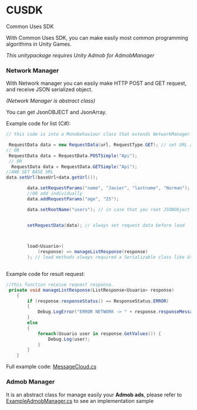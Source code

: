 <h1>CUSDK</h1>  
Common Uses SDK  
  
With Common Uses SDK, you can make easily most common programming algorithms in Unity Games.  
  
<i>This unitypackage requires Unity Admob for AdmobManager</i>
  
<h3>Network Manager</h3>  
With Network manager you can easily make HTTP POST and GET request, and receive JSON serialized object.  
  
<i>(Network Manager is abstract class)</i>   

You can get JsonOBJECT and JsonArray.  
  
Example code for list (C#):  
``` C#
// this code is into a Monobehaviour class that extends NetworkManager class 

 RequestData data = new RequestData(url, RequestType.GET); // set URL and HTTP Request Type
// OR
 RequestData data = RequestData.POSTSimple("Api");
 // OR
  RequestData data = RequestData.GETSimple("Api");
//AND SET BASE URL
data.setUrl(baseUrl+data.getUrl());

        data.setRequestParams("name", "Javier", "lastname", "Norman"); // You can sent HTTP Request params in GET and POST
        //OR add individually
        data.addRequestParams("age", "25");

        data.setRootName("users"); // in case that you root JSONObject is not the main list


        setRequestData(data); // always set request data before load
        


        load<Usuario>(
            (response) => manageListResponse(response)
        ); // load methods always required a Serializable class like Usuario
  
```  
Example code for result request:  
``` C#
//this function receive request response.
 private void manageListResponse(ListResponse<Usuario> response)
    {
        if (response.responseStatus() == ResponseStatus.ERROR)
        {
            Debug.LogError("ERROR NETWORK -> " + response.responseMessage);
        }
        else
        {
            foreach(Usuario user in response.GetValues()) {
                Debug.Log(user);
            }
        }
    }
``` 
Full example code: [MessageCloud.cs](/Assets/CUSDK/NetworkManager/MessageCloud.cs)  
  
<h3>Admob Manager</h3>  
  
It is an abstract class for manage easily your <b>Admob ads</b>, please refer to [ExampleAdmobManager.cs](/Assets/CUSDK/AdmobManager/ExampleAdmobManager.cs) to see an implementation sample  
  

